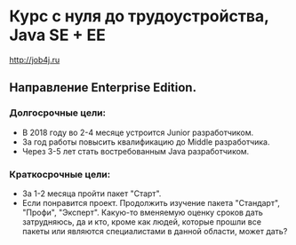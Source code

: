 # Курс с нуля до трудоустройства, Java SE + EE 
http://job4j.ru

## Направление Enterprise Edition.

### Долгосрочные цели: 
* В 2018 году во 2-4 месяце устроится Junior разработчиком. 
* За год работы повысить квалификацию до Middle разработчика.
* Через 3-5 лет стать востребованным Java разработчиком.

### Краткосрочные цели: 
* За 1-2 месяца пройти пакет "Старт".
* Если понравится проект. Продолжить изучение пакета "Стандарт", "Профи", "Эксперт". Какую-то вменяемую оценку сроков дать затрудняюсь, да и кто, кроме как людей, которые прошли все пакеты или являются специалистами в данной области, может дать?